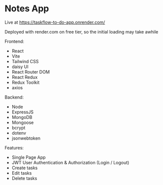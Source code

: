 # Notes App

Live at https://taskflow-to-do-app.onrender.com/

Deployed with render.com on free tier, so the initial loading may take awhile

Frontend:
- React
- Vite
- Tailwind CSS
- daisy UI
- React Router DOM
- React Redux
- Redux Toolkit
- axios

Backend:
- Node
- ExpressJS
- MongoDB
- Mongoose
- bcrypt
- dotenv
- jsonwebtoken

Features:
- Single Page App
- JWT User Authentication & Authorization (Login / Logout)
- Create tasks
- Edit tasks
- Delete tasks
